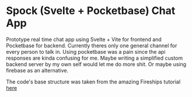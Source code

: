 # Spock (Svelte + Pocketbase) Chat App 

Prototype real time chat app using Svelte + Vite for frontend and Pocketbase for backend. Currently theres only one
general channel for every person to talk in. Using pocketbase was a pain since the api responses are kinda confusing
for me. Maybe writing a simplified custom backend server by my own self would let me do more shit. Or maybe using firebase
as an alternative. 

The code's base structure was taken from the amazing Fireships tutorial [here](https://youtu.be/gUYBFDPZ5qk?si=EUpa8rZLEfugrQ_3)
